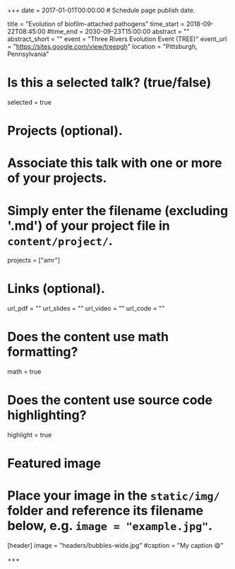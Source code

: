 +++
date = 2017-01-01T00:00:00  # Schedule page publish date.

title = "Evolution of biofilm-attached pathogens"
time_start = 2018-09-22T08:45:00
#time_end = 2030-09-23T15:00:00
abstract = ""
abstract_short = ""
event = "Three Rivers Evolution Event (TREE)"
event_url = "https://sites.google.com/view/treepgh"
location = "Pittsburgh, Pennsylvania"

# Is this a selected talk? (true/false)
selected = true

# Projects (optional).
#   Associate this talk with one or more of your projects.
#   Simply enter the filename (excluding '.md') of your project file in `content/project/`.
projects = ["amr"]

# Links (optional).
url_pdf = ""
url_slides = ""
url_video = ""
url_code = ""

# Does the content use math formatting?
math = true

# Does the content use source code highlighting?
highlight = true

# Featured image
# Place your image in the `static/img/` folder and reference its filename below, e.g. `image = "example.jpg"`.
[header]
image = "headers/bubbles-wide.jpg"
#caption = "My caption :smile:"

+++
